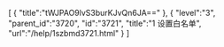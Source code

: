 [
	{
		"title":"tWJPAO9lvS3burKJvQn6JA=="
	},
	{
		"level":"3",
		"parent_id":"3720",
		"id":"3721",
		"title":"1 设置白名单",
		"url":"/help/1szbmd3721.html"
	}
]